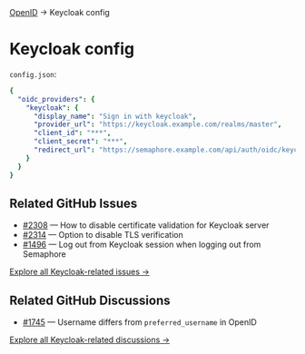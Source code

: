 <div class="breadcrumbs">
    <a href="/administration-guide/openid">OpenID</a>
    → Keycloak config
</div>

# Keycloak config

`config.json`:

```yaml
{
  "oidc_providers": {
    "keycloak": {
      "display_name": "Sign in with keycloak",
      "provider_url": "https://keycloak.example.com/realms/master",
      "client_id": "***",
      "client_secret": "***",
      "redirect_url": "https://semaphore.example.com/api/auth/oidc/keycloak/redirect"
    }
  }
}
```


## Related GitHub Issues

* [#2308](https://github.com/semaphoreui/semaphore/issues/2308) — How to disable certificate validation for Keycloak server  
* [#2314](https://github.com/semaphoreui/semaphore/issues/2314) — Option to disable TLS verification  
* [#1496](https://github.com/semaphoreui/semaphore/issues/1496) — Log out from Keycloak session when logging out from Semaphore  

[Explore all Keycloak-related issues →](https://github.com/semaphoreui/semaphore/issues?q=is%3Aissue%20keycloak)

## Related GitHub Discussions

* [#1745](https://github.com/semaphoreui/semaphore/discussions/1745) — Username differs from `preferred_username` in OpenID  

[Explore all Keycloak-related discussions →](https://github.com/semaphoreui/semaphore/discussions?discussions_q=is%3Aopen+keycloak)